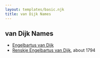 ```yaml
---
layout: templates/basic.njk
title: van Dijk Names
---
```

## van Dijk Names
- [Engelbartus van Dijk](/people/8/81341914)
- [Renskje Engelbartus van Dijk](/people/3/31673342), about 1794